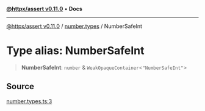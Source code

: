 [**@httpx/assert v0.11.0**](../../README.md) • **Docs**

***

[@httpx/assert v0.11.0](../../README.md) / [number.types](../README.md) / NumberSafeInt

# Type alias: NumberSafeInt

> **NumberSafeInt**: `number` & `WeakOpaqueContainer`\<`"NumberSafeInt"`\>

## Source

[number.types.ts:3](https://github.com/belgattitude/httpx/blob/87fb49862cf7e06acc8e0c35f7b115413ff3c6fe/packages/assert/src/number.types.ts#L3)
